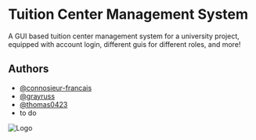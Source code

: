 
# Tuition Center Management System

A GUI based tuition center management system for a university project, equipped with account login, different guis for different roles, and more!


## Authors

- [@connosieur-francais](https://github.com/connosieur-francais)
- [@grayruss](https://github.com/grayruss)
- [@thomas0423](https://github.com/thomas0423)
- to do


![Logo](https://gamakaai.com/wp-content/uploads/2019/06/java-banner-1-1024x332.png)

